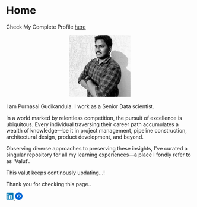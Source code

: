 # Home

Check My Complete Profile [here](https://purnasai.github.io/)

<p align="center" width="100%">
    <img width="33%" src="icons/profile_pic.jpg">
</p>

I am Purnasai Gudikandula. I work as a Senior Data scientist. 

In a world marked by relentless competition, the pursuit of excellence is ubiquitous. Every individual traversing their career path accumulates a wealth of knowledge—be it in project management, pipeline construction, architectural design, product development, and beyond.

Observing diverse approaches to preserving these insights, I've curated a singular repository for all my learning experiences—a place I fondly refer to as 'Valut'.

This valut keeps continously updating...!

<!-- These are comments here. they wont show up in frontend -->
<!-- cvpr workshop vids: https://www.youtube.com/@ComputerVisionFoundation/videos -->
<!-- Bytes should be in every page -->


Thank you for checking this page..

<div>
    <a href="https://www.linkedin.com/in/purnasai-gudikandula/" style="display: inline-block margin-right: 500px;">
    <img src="icons/linkedin-original.svg" alt="linkedin" style="width:20px;height:20px;">
    </a>
    <a href="https://github.com/purnasai">
    <img src="icons/github.svg" alt="github" style="width:20px;height:20px;">
    </a>
</div>
